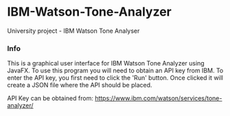 # IBM-Watson-Tone-Analyzer
University project - IBM Watson Tone Analyser

### Info
This is a graphical user interface for IBM Watson Tone Analyzer using JavaFX. To use this program you will need to obtain an API key from IBM. To enter the API key, you first need to click the 'Run' button. Once clicked it will create a JSON file where the API should be placed.

API Key can be obtained from: https://www.ibm.com/watson/services/tone-analyzer/
